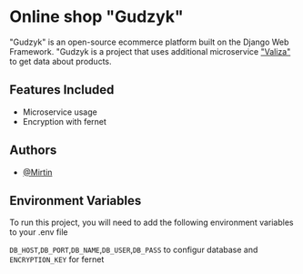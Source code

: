 
# Online shop "Gudzyk"

"Gudzyk" is an open-source ecommerce platform built on the Django Web Framework.
"Gudzyk is a project that uses additional microservice ["Valiza"](https://awesomeopensource.com/) to get data about products.



## Features Included

- Microservice usage
- Encryption with fernet

## Authors

- [@Mirtin](https://www.github.com/Mirtin)


## Environment Variables

To run this project, you will need to add the following environment variables to your .env file

`DB_HOST`,`DB_PORT`,`DB_NAME`,`DB_USER`,`DB_PASS`
to configur database
and 
`ENCRYPTION_KEY` for fernet